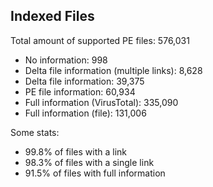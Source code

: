 ## Indexed Files

<!--FileStats-->
Total amount of supported PE files: 576,031

* No information: 998
* Delta file information (multiple links): 8,628
* Delta file information: 39,375
* PE file information: 60,934
* Full information (VirusTotal): 335,090
* Full information (file): 131,006

Some stats:

* 99.8% of files with a link
* 98.3% of files with a single link
* 91.5% of files with full information
<!--/FileStats-->
